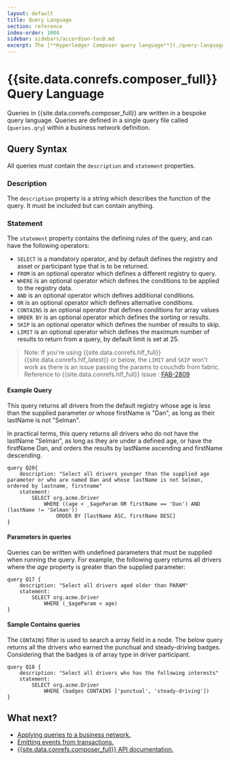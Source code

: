 ```yaml
---
layout: default
title: Query Language
section: reference
index-order: 1004
sidebar: sidebars/accordion-toc0.md
excerpt: The [**Hyperledger Composer query language**](./query-language.html) defines queries to run and return data from business networks.
---
```


# {{site.data.conrefs.composer_full}} Query Language

Queries in {{site.data.conrefs.composer_full}} are written in a bespoke query language. Queries are defined in a single query file called (`queries.qry`) within a business network definition.

## Query Syntax

All queries must contain the `description` and `statement` properties.

### Description

The `description` property is a string which describes the function of the query. It must be included but can contain anything.

### Statement

The `statement` property contains the defining rules of the query, and can have the following operators:

- `SELECT` is a mandatory operator, and by default defines the registry and asset or participant type that is to be returned.
- `FROM` is an optional operator which defines a different registry to query.
- `WHERE` is an optional operator which defines the conditions to be applied to the registry data.
- `AND` is an optional operator which defines additional conditions.
- `OR` is an optional operator which defines alternative conditions.
- `CONTAINS` is an optional operator that defines conditions for array values
- `ORDER BY` is an optional operator which defines the sorting or results.
- `SKIP` is an optional operator which defines the number of results to skip.
- `LIMIT` is an optional operator which defines the maximum number of results to return from a query, by default limit is set at 25.

> Note: If you're using {{site.data.conrefs.hlf_full}}  {{site.data.conrefs.hlf_latest}} or below, the `LIMIT` and `SKIP` won't work as there is an issue passing the params to couchdb from fabric. Reference to {{site.data.conrefs.hlf_full}} issue : [FAB-2809](https://jira.hyperledger.org/browse/FAB-2809)

#### Example Query

This query returns all drivers from the default registry whose age is less than the supplied parameter _or_ whose firstName is "Dan", as long as their lastName is not "Selman".

In practical terms, this query returns all drivers who do not have the lastName "Selman", as long as they are under a defined age, or have the firstName Dan, and orders the results by lastName ascending and firstName descending.

```
query Q20{
    description: "Select all drivers younger than the supplied age parameter or who are named Dan and whose lastName is not Selman, ordered by lastname, firstname"
    statement:
        SELECT org.acme.Driver
            WHERE ((age < _$ageParam OR firstName == 'Dan') AND (lastName != 'Selman'))
                ORDER BY [lastName ASC, firstName DESC]
}
```

#### Parameters in queries

Queries can be written with undefined parameters that must be supplied when running the query. For example, the following query returns all drivers where the _age_ property is greater than the supplied parameter:

```
query Q17 {
    description: "Select all drivers aged older than PARAM"
    statement:
        SELECT org.acme.Driver
            WHERE (_$ageParam < age)
}
```

#### Sample Contains queries

The `CONTAINS` filter is used to search a array field in a node. The below query returns all the drivers who earned the punchual and steady-driving badges. Considering that the badges is of array type in driver participant.


```
query Q18 {
    description: "Select all drivers who has the following interests"
    statement:
        SELECT org.acme.Driver
            WHERE (badges CONTAINS ['punctual', 'steady-driving'])
}
```

## What next?

- [Applying queries to a business network.](../business-network/query.html)
- [Emitting events from transactions.](../business-network/publishing-events.html)
- [{{site.data.conrefs.composer_full}} API documentation.](../api/api-doc-index.html)
